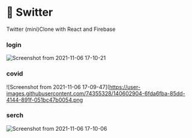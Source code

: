 # 🍬 Switter 
Twitter (mini)Clone with React and Firebase

### login
![Screenshot from 2021-11-06 17-10-21](https://user-images.githubusercontent.com/74355328/140602911-c095bbe8-a3f1-48fb-b3cc-0ae6ea067996.png)

### covid
![Screenshot from 2021-11-06 17-09-47](https://user-images.githubusercontent.com/74355328/140602904-6fda6fba-85dd-4144-891f-051bc47b0054.png

### serch
![Screenshot from 2021-11-06 17-10-06](https://user-images.githubusercontent.com/74355328/140602914-7a9f1ac9-c90f-46da-8719-42bf85a338c5.png)
